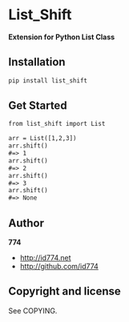 List_Shift
==========

**Extension for Python List Class**

Installation
------------

``` html
pip install list_shift
```

Get Started
-----------

``` html
from list_shift import List

arr = List([1,2,3])
arr.shift()
#=> 1
arr.shift()
#=> 2
arr.shift()
#=> 3
arr.shift()
#=> None
```

Author
------

**774**

+ http://id774.net
+ http://github.com/id774

Copyright and license
---------------------

See COPYING.

